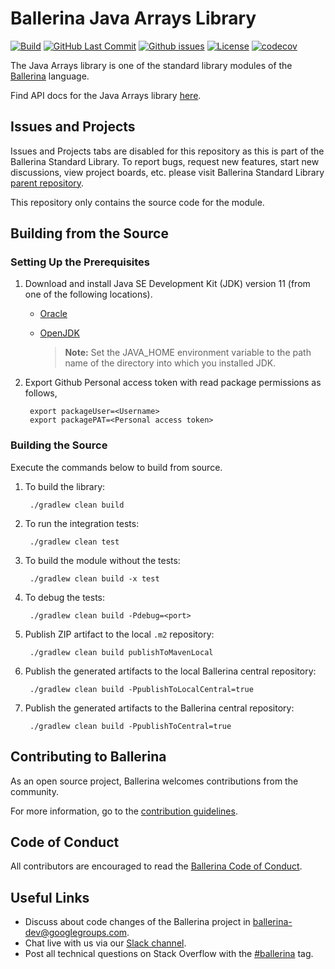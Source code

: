 Ballerina Java Arrays Library
===================

  [![Build](https://github.com/ballerina-platform/module-ballerina-jballerina.java.arrays/actions/workflows/build-timestamped-master.yml/badge.svg)](https://github.com/ballerina-platform/module-ballerina-jballerina.java.arrays/actions/workflows/build-timestamped-master.yml)
  [![GitHub Last Commit](https://img.shields.io/github/last-commit/ballerina-platform/module-ballerina-jballerina.java.arrays.svg)](https://github.com/ballerina-platform/module-ballerina-jballerina.java.arrays/commits/master)
  [![Github issues](https://img.shields.io/github/issues/ballerina-platform/ballerina-standard-library/module/jballerina.java.arrays.svg?label=Open%20Issues)](https://github.com/ballerina-platform/ballerina-standard-library/labels/module%2Fjballerina.java.arrays)
  [![License](https://img.shields.io/badge/License-Apache%202.0-blue.svg)](https://opensource.org/licenses/Apache-2.0)
  [![codecov](https://codecov.io/gh/ballerina-platform/module-ballerina-jballerina.java.arrays/branch/master/graph/badge.svg)](https://codecov.io/gh/ballerina-platform/module-ballerina-jballerina.java.arrays)

The Java Arrays library is one of the standard library modules of the<a target="_blank" href="https://ballerina.io/"> Ballerina</a> language.

Find API docs for the Java Arrays library [here](https://ballerina.io/swan-lake/learn/api-docs/ballerina/java.arrays/functions.html).

## Issues and Projects 

Issues and Projects tabs are disabled for this repository as this is part of the Ballerina Standard Library. To report bugs, request new features, start new discussions, view project boards, etc. please visit Ballerina Standard Library [parent repository](https://github.com/ballerina-platform/ballerina-standard-library). 

This repository only contains the source code for the module.

## Building from the Source

### Setting Up the Prerequisites

1. Download and install Java SE Development Kit (JDK) version 11 (from one of the following locations).

   * [Oracle](https://www.oracle.com/java/technologies/javase-jdk11-downloads.html)
   
   * [OpenJDK](https://adoptopenjdk.net/)
   
        > **Note:** Set the JAVA_HOME environment variable to the path name of the directory into which you installed JDK.   
1. Export Github Personal access token with read package permissions as follows,
        
        export packageUser=<Username>
        export packagePAT=<Personal access token>

### Building the Source

Execute the commands below to build from source.

1. To build the library:
        
        ./gradlew clean build

1. To run the integration tests:

        ./gradlew clean test

1. To build the module without the tests:

        ./gradlew clean build -x test

1. To debug the tests:

        ./gradlew clean build -Pdebug=<port>

1. Publish ZIP artifact to the local `.m2` repository:

        ./gradlew clean build publishToMavenLocal

1. Publish the generated artifacts to the local Ballerina central repository:
   
        ./gradlew clean build -PpublishToLocalCentral=true
1. Publish the generated artifacts to the Ballerina central repository:

        ./gradlew clean build -PpublishToCentral=true

   
## Contributing to Ballerina

As an open source project, Ballerina welcomes contributions from the community. 

For more information, go to the [contribution guidelines](https://github.com/ballerina-platform/ballerina-lang/blob/master/CONTRIBUTING.md).

## Code of Conduct

All contributors are encouraged to read the [Ballerina Code of Conduct](https://ballerina.io/code-of-conduct).

## Useful Links

* Discuss about code changes of the Ballerina project in [ballerina-dev@googlegroups.com](mailto:ballerina-dev@googlegroups.com).
* Chat live with us via our [Slack channel](https://ballerina.io/community/slack/).
* Post all technical questions on Stack Overflow with the [#ballerina](https://stackoverflow.com/questions/tagged/ballerina) tag.
